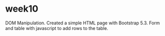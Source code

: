 # week10
DOM Manipulation. Created a simple HTML page with Bootstrap 5.3. Form and table with javascript to add rows to the table.
